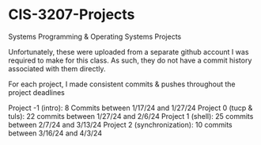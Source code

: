 # CIS-3207-Projects
Systems Programming &amp; Operating Systems Projects

Unfortunately, these were uploaded from a separate github account I was required to make for this class.
As such, they do not have a commit history associated with them directly. 

For each project, I made consistent commits & pushes throughout the project deadlines

Project -1 (intro): 8 Commits between 1/17/24 and 1/27/24
Project 0 (tucp & tuls): 22 commits between 1/27/24 and 2/6/24
Project 1 (shell): 25 commits between 2/7/24 and 3/13/24
Project 2 (synchronization): 10 commits between 3/16/24 and 4/3/24
